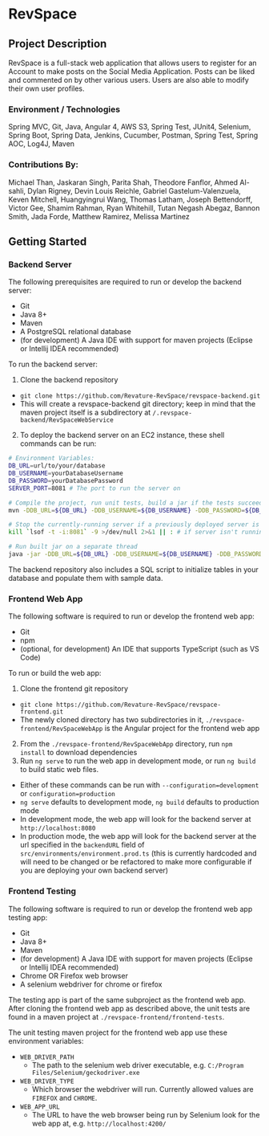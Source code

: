 # RevSpace 
## Project Description
RevSpace is a full-stack web application that allows users to register for an Account to make posts on the Social Media Application. Posts can be liked and commented on by other various users. Users are also able to modify their own user profiles.

### Environment / Technologies
Spring MVC, Git, Java, Angular 4, AWS S3, Spring Test, JUnit4, Selenium, Spring Boot, Spring Data, Jenkins, Cucumber, Postman, Spring Test, Spring AOC, Log4J, Maven

### Contributions By:
Michael Than, Jaskaran Singh, Parita Shah, Theodore Fanflor, Ahmed Al-sahli, Dylan Rigney, Devin Louis Reichle, Gabriel Gastelum-Valenzuela, Keven Mitchell, Huangyingrui Wang, Thomas Latham, Joseph Bettendorff, Victor Gee, Shamim Rahman, Ryan Whitehill, Tutan Negash Abegaz, Bannon Smith, Jada Forde, Matthew Ramirez, Melissa Martinez

## Getting Started

### Backend Server

The following prerequisites are required to run or develop the backend server:

* Git
* Java 8+
* Maven
* A PostgreSQL relational database
* (for development) A Java IDE with support for maven projects (Eclipse or Intellij IDEA recommended)

To run the backend server:
1. Clone the backend repository
  * `git clone https://github.com/Revature-RevSpace/revspace-backend.git`
  * This will create a revspace-backend git directory; keep in mind that the maven project itself is a subdirectory at `/.revspace-backend/RevSpaceWebService`
2. To deploy the backend server on an EC2 instance, these shell commands can be run:
```sh
# Environment Variables:
DB_URL=url/to/your/database
DB_USERNAME=yourDatabaseUsername
DB_PASSWORD=yourDatabasePassword
SERVER_PORT=8081 # The port to run the server on

# Compile the project, run unit tests, build a jar if the tests succeed
mvn -DDB_URL=${DB_URL} -DDB_USERNAME=${DB_USERNAME} -DDB_PASSWORD=${DB_PASSWORD} clean package -f RevSpaceWebService/pom.xml

# Stop the currently-running server if a previously deployed server is currently running
kill `lsof -t -i:8081` -9 >/dev/null 2>&1 || : # if server isn't running, ignore errors and continue

# Run built jar on a separate thread
java -jar -DDB_URL=${DB_URL} -DDB_USERNAME=${DB_USERNAME} -DDB_PASSWORD=${DB_PASSWORD} -DSERVER_PORT=${SERVER_PORT} ./RevSpaceWebService/target/revspace*.war &
```

The backend repository also includes a SQL script to initialize tables in your database and populate them with sample data.

### Frontend Web App

The following software is required to run or develop the frontend web app:
* Git
* npm
* (optional, for development) An IDE that supports TypeScript (such as VS Code)

To run or build the web app:

1. Clone the frontend git repository
  * `git clone https://github.com/Revature-RevSpace/revspace-frontend.git`
  * The newly cloned directory has two subdirectories in it, `./revspace-frontend/RevSpaceWebApp` is the Angular project for the frontend web app
2. From the `./revspace-frontend/RevSpaceWebApp` directory, run `npm install` to download dependencies
3. Run `ng serve` to run the web app in development mode, or run `ng build` to build static web files.
  * Either of these commands can be run with `--configuration=development` or `configuration=production`
  * `ng serve` defaults to development mode, `ng build` defaults to production mode
  * In development mode, the web app will look for the backend server at `http://localhost:8080`
  * In production mode, the web app will look for the backend server at the url specified in the `backendURL` field of `src/environments/environment.prod.ts` (this is currently hardcoded and will need to be changed or be refactored to make more configurable if you are deploying your own backend server)

### Frontend Testing

The following software is required to run or develop the frontend web app testing app:
* Git
* Java 8+
* Maven
* (for development) A Java IDE with support for maven projects (Eclipse or Intellij IDEA recommended)
* Chrome OR Firefox web browser
* A selenium webdriver for chrome or firefox

The testing app is part of the same subproject as the frontend web app. After cloning the frontend web app as described above, the unit tests are found in a maven project at `./revspace-frontend/frontend-tests`.

The unit testing maven project for the frontend web app use these environment variables:

* `WEB_DRIVER_PATH`
  * The path to the selenium web driver executable, e.g. `C:/Program Files/Selenium/geckodriver.exe`
* `WEB_DRIVER_TYPE`
  * Which browser the webdriver will run. Currently allowed values are `FIREFOX` and `CHROME`.
* `WEB_APP_URL`
  * The URL to have the web browser being run by Selenium look for the web app at, e.g. `http://localhost:4200/`
